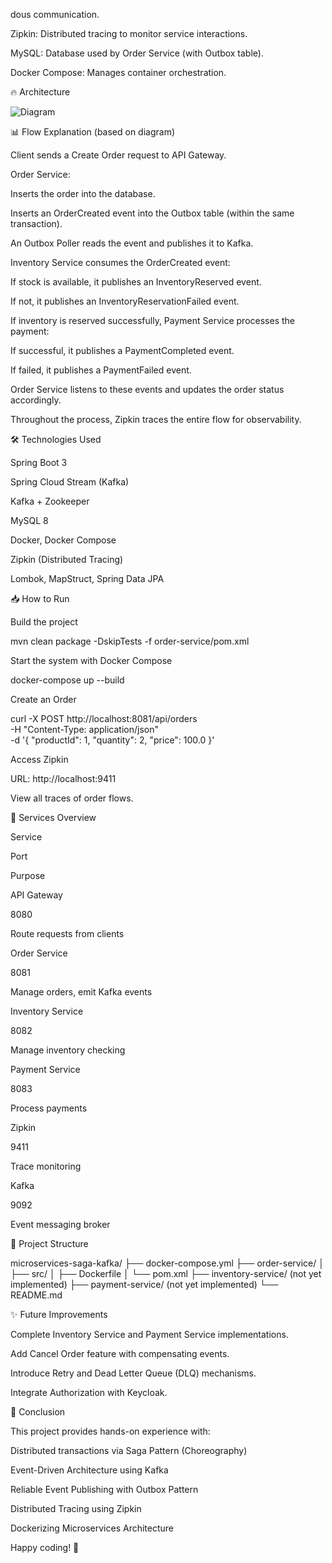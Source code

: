 dous communication.

Zipkin: Distributed tracing to monitor service interactions.

MySQL: Database used by Order Service (with Outbox table).

Docker Compose: Manages container orchestration.

🔥 Architecture

![Diagram](MINI-ORDER-SYSTEM-ORDER-SERVICE/Image/Diagram.png)

📊 Flow Explanation (based on diagram)

Client sends a Create Order request to API Gateway.

Order Service:

Inserts the order into the database.

Inserts an OrderCreated event into the Outbox table (within the same transaction).

An Outbox Poller reads the event and publishes it to Kafka.

Inventory Service consumes the OrderCreated event:

If stock is available, it publishes an InventoryReserved event.

If not, it publishes an InventoryReservationFailed event.

If inventory is reserved successfully, Payment Service processes the payment:

If successful, it publishes a PaymentCompleted event.

If failed, it publishes a PaymentFailed event.

Order Service listens to these events and updates the order status accordingly.

Throughout the process, Zipkin traces the entire flow for observability.

🛠️ Technologies Used

Spring Boot 3

Spring Cloud Stream (Kafka)

Kafka + Zookeeper

MySQL 8

Docker, Docker Compose

Zipkin (Distributed Tracing)

Lombok, MapStruct, Spring Data JPA

📥 How to Run

Build the project

mvn clean package -DskipTests -f order-service/pom.xml

Start the system with Docker Compose

docker-compose up --build

Create an Order

curl -X POST http://localhost:8081/api/orders \
-H "Content-Type: application/json" \
-d '{
      "productId": 1,
      "quantity": 2,
      "price": 100.0
    }'

Access Zipkin

URL: http://localhost:9411

View all traces of order flows.

📄 Services Overview

Service

Port

Purpose

API Gateway

8080

Route requests from clients

Order Service

8081

Manage orders, emit Kafka events

Inventory Service

8082

Manage inventory checking

Payment Service

8083

Process payments

Zipkin

9411

Trace monitoring

Kafka

9092

Event messaging broker

🔧 Project Structure

microservices-saga-kafka/
├── docker-compose.yml
├── order-service/
│   ├── src/
│   ├── Dockerfile
│   └── pom.xml
├── inventory-service/ (not yet implemented)
├── payment-service/ (not yet implemented)
└── README.md

✨ Future Improvements

Complete Inventory Service and Payment Service implementations.

Add Cancel Order feature with compensating events.

Introduce Retry and Dead Letter Queue (DLQ) mechanisms.

Integrate Authorization with Keycloak.

🚀 Conclusion

This project provides hands-on experience with:

Distributed transactions via Saga Pattern (Choreography)

Event-Driven Architecture using Kafka

Reliable Event Publishing with Outbox Pattern

Distributed Tracing using Zipkin

Dockerizing Microservices Architecture

Happy coding! 🎉

